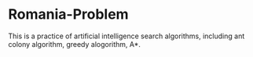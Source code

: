 # Romania-Problem
This is a practice of artificial intelligence search algorithms, including ant colony algorithm, greedy alogorithm, A*.
